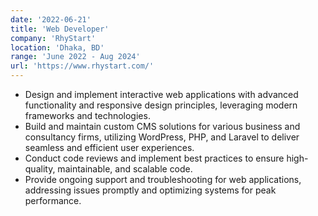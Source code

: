 ```yaml
---
date: '2022-06-21'
title: 'Web Developer'
company: 'RhyStart'
location: 'Dhaka, BD'
range: 'June 2022 - Aug 2024'
url: 'https://www.rhystart.com/'
---
```


- Design and implement interactive web applications with advanced functionality and responsive design principles, leveraging modern frameworks and technologies.
- Build and maintain custom CMS solutions for various business and consultancy firms, utilizing WordPress, PHP, and Laravel to deliver seamless and efficient user experiences.
- Conduct code reviews and implement best practices to ensure high-quality, maintainable, and scalable code.
- Provide ongoing support and troubleshooting for web applications, addressing issues promptly and optimizing systems for peak performance.
